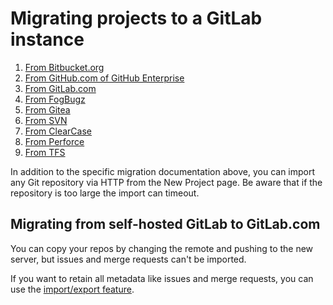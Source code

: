 # Migrating projects to a GitLab instance

1. [From Bitbucket.org](bitbucket.md)
1. [From GitHub.com of GitHub Enterprise](github.md)
1. [From GitLab.com](gitlab_com.md)
1. [From FogBugz](fogbugz.md)
1. [From Gitea](gitea.md)
1. [From SVN](svn.md)
1. [From ClearCase](clearcase.md)
1. [From Perforce](perforce.md)
1. [From TFS](tfs.md)

In addition to the specific migration documentation above, you can import any
Git repository via HTTP from the New Project page. Be aware that if the
repository is too large the import can timeout.

## Migrating from self-hosted GitLab to GitLab.com

You can copy your repos by changing the remote and pushing to the new server,
but issues and merge requests can't be imported.

If you want to retain all metadata like issues and merge requests, you can use
the [import/export feature](../settings/import_export.md).
